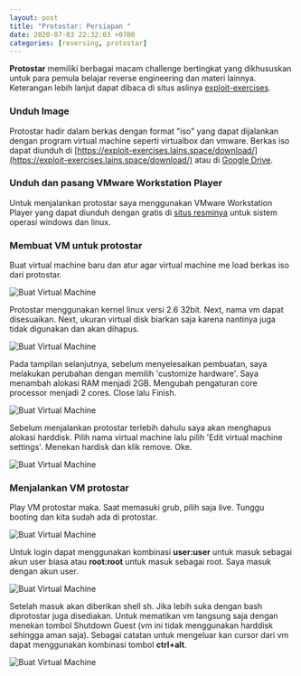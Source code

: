 ```yaml
---
layout: post
title: "Protostar: Persiapan "
date: 2020-07-03 22:32:03 +0700
categories: [reversing, protostar]
---
```


**Protostar** memiliki berbagai macam challenge bertingkat yang dikhususkan untuk para pemula belajar reverse engineering dan materi lainnya. Keterangan lebih lanjut dapat dibaca di situs aslinya [exploit-exercises](https://exploit-exercises.lains.space/protostar/).

### Unduh Image

Protostar hadir dalam berkas dengan format "iso" yang dapat dijalankan dengan program virtual machine seperti virtualbox dan vmware. Berkas iso dapat diunduh di [https://exploit-exercises.lains.space/download/](https://exploit-exercises.lains.space/download/) atau di [Google Drive](https://drive.google.com/drive/folders/0B9RbZkKdRR8qbkJjQ2VXbWNlQzg?usp=sharing).

### Unduh dan pasang VMware Workstation Player

Untuk menjalankan protostar saya menggunakan VMware Workstation Player yang dapat diunduh dengan gratis di [situs resminya](https://www.vmware.com/products/workstation-player/workstation-player-evaluation.html) untuk sistem operasi windows dan linux.

### Membuat VM untuk protostar

Buat virtual machine baru dan atur agar virtual machine me load berkas iso dari protostar.

![Buat Virtual Machine](/images/persiapan-protostar-1.png)

Protostar menggunakan kernel linux versi 2.6 32bit. Next, nama vm dapat disesuaikan. Next, ukuran virtual disk biarkan saja karena nantinya juga tidak digunakan dan akan dihapus.

![Buat Virtual Machine](/images/persiapan-protostar-2.png)

Pada tampilan selanjutnya, sebelum menyelesaikan pembuatan, saya melakukan perubahan dengan memilih 'customize hardware'. Saya menambah alokasi RAM menjadi 2GB. Mengubah pengaturan core processor menjadi 2 cores. Close lalu Finish.

![Buat Virtual Machine](/images/persiapan-protostar-3.png)

Sebelum menjalankan protostar terlebih dahulu saya akan menghapus alokasi harddisk. Pilih nama virtual machine lalu pilih 'Edit virtual machine settings'. Menekan hardisk dan klik remove. Oke.

![Buat Virtual Machine](/images/persiapan-protostar-4.png)

### Menjalankan VM protostar

Play VM protostar maka. Saat memasuki grub, pilih saja live. Tunggu booting dan kita sudah ada di protostar.

![Buat Virtual Machine](/images/persiapan-protostar-4.png)

Untuk login dapat menggunakan kombinasi **user:user** untuk masuk sebagai akun user biasa atau **root:root** untuk masuk sebagai root. Saya masuk dengan akun user.

![Buat Virtual Machine](/images/persiapan-protostar-5.png)

Setelah masuk akan diberikan shell sh. Jika lebih suka dengan bash diprotostar juga disediakan. Untuk mematikan vm langsung saja dengan menekan tombol Shutdown Guest (vm ini tidak menggunakan harddisk sehingga aman saja). Sebagai catatan untuk mengeluar kan cursor dari vm dapat menggunakan kombinasi tombol **ctrl+alt**.

![Buat Virtual Machine](/images/persiapan-protostar-6.png)
